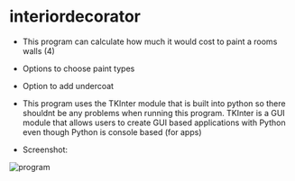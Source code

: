 # interiordecorator
- This program can calculate how much it would cost to paint a rooms walls (4)
- Options to choose paint types
- Option to add undercoat

- This program uses the TKInter module that is built into python so there shouldnt be any problems when running this program.
TKInter is a GUI module that allows users to create GUI based applications with Python even though Python is console based (for apps)

- Screenshot:

![program](https://i.imgur.com/9IlszSr.png)
